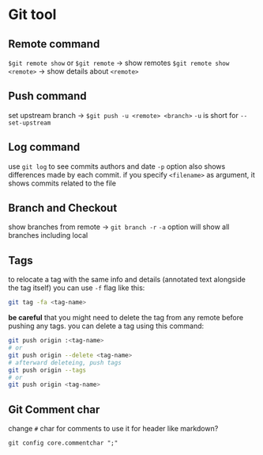# Git tool
## Remote command
`$git remote show` or `$git remote` -> show remotes
`$git remote show <remote>` -> show details about `<remote>`

## Push command
set upstream branch -> `$git push -u <remote> <branch>`
	`-u` is short for `--set-upstream`

## Log command
use `git log` to see commits authors and date
`-p` option also shows differences made by each commit.
if you specify `<filename>` as argument, it shows commits related to the file

## Branch and Checkout
show branches from remote -> `git branch -r`
    `-a` option will show all branches including local

## Tags
to relocate a tag with the same info and details (annotated text alongside the tag itself) you can use `-f` flag like this:
```sh
git tag -fa <tag-name>
```
**be careful** that you might need to delete the tag from any remote before pushing any tags. you can delete a tag using this command:
```sh
git push origin :<tag-name>
# or 
git push origin --delete <tag-name>
# afterward deleteing, push tags
git push origin --tags 
# or
git push origin <tag-name>
```
## Git Comment char
change `#` char for comments to use it for header like markdown?
```
git config core.commentchar ";"
```